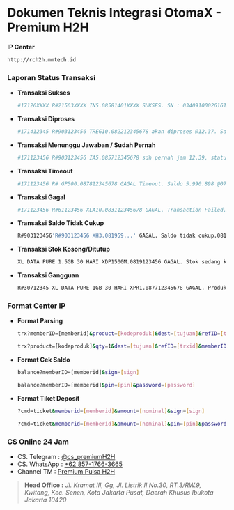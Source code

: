 # Dokumen Teknis Integrasi OtomaX - Premium H2H #

**IP Center**
```bash
http://rch2h.mmtech.id
```
### Laporan Status Transaksi ###
- **Transaksi Sukses**
    ```bash
    #17126XXXX R#21563XXXX IN5.08581401XXXX SUKSES. SN : 03409100026161XXXXXX. Saldo Rp.12.345.678 - 1.234 = Rp.12.345.678 . @02/05 15.26.51 Transaction Success.Info:- kode_reseller=MMI12345 TRX Normal
    ```
- **Transaksi Diproses**
    ```bash
    #171412345 R#903123456 TREG10.082212345678 akan diproses @12.37. Saldo 1.234.567.000 - 12.123 = 1.234.567.000 kode_reseller=MMI01234 TRX Normal
    ```
- **Transaksi Menunggu Jawaban / Sudah Pernah**
    ```bash
    #171123456 R#903123456 IA5.085712345678 sdh pernah jam 12.39, status Menunggu Jawaban. SN/Ref: . Trx ke-2/hr: IA5.2.085712345678.pin. Saldo 1.234.531.425,773 kode_reseller=MMI01234 TRX Normal
    ```
- **Transaksi Timeout**
    ```bash
    #171123456 R# GP500.087812345678 GAGAL Timeout. Saldo 5.990.898 @07.49 kode_reseller=MMI01234 TRX Normal
    ```
- **Transaksi Gagal**
    ```bash
    #171123456 R#61123456 XLA10.083112345678 GAGAL. Transaction Failed.Info:Please Try Again Saldo Rp. 28.337.790 + 12.123 = Rp. 28.348.575 @12.46 kode_reseller=MMI01234 TRX Normal
    ```
- **Transaksi Saldo Tidak Cukup**
    ```bash
    R#903123456'R#903123456 XH3.081959...' GAGAL. Saldo tidak cukup.081912345678 Hrg 9.070, Saldo 1.793 Limit 0, proses 0. KetikTIKET utk deposit kode_reseller=MMI012345 TRX Normal
    ```
- **Transaksi Stok Kosong/Ditutup**
    ```bash
    XL DATA PURE 1.5GB 30 HARI XDP1500M.0819123456 GAGAL. Stok sedang kosong/ditutup. Saldo 45.765.546 @18.37 kode_reseller=MMI012345 TRX Normal
    ```
- **Transaksi Gangguan**
    ```bash
    R#30712345 XL DATA PURE 1GB 30 HARI XPR1.087712345678 GAGAL. Produk sedang gangguan. Saldo 8.201.909 @15.41 kode_reseller=MMI01234 TRX Normal
    ```

### Format Center IP ###
- **Format Parsing**
    ```bash
    trx?memberID=[memberid]&product=[kodeproduk]&dest=[tujuan]&refID=[trxid]&sign=[sign]
    ```
    ```bash
    trx?product=[kodeproduk]&qty=1&dest=[tujuan]&refID=[trxid]&memberID=[memberid]&pin=[pin]&password=[password]
    ```
- **Format Cek Saldo**
    ```bash
    balance?memberID=[memberid]&sign=[sign]
    ```
    ```bash
    balance?memberID=[memberid]&pin=[pin]&password=[password]
    ```
    
- **Format Tiket Deposit**
    ```bash
    ?cmd=ticket&memberid=[memberid]&amount=[nominal]&sign=[sign]
    ```
    ```bash
    ?cmd=ticket&memberid=[memberid]&amount=[nominal]&pin=[pin]&password=[password]
    ```

### CS Online 24 Jam
- CS. Telegram : [@cs_premiumH2H](https://t.me/cs_premiumH2H)
- CS. WhatsApp : [+62 857-1766-3665](https://wa.me/6285717663665)
- Channel TM : [Premium Pulsa H2H](https://t.me/premiumpulsah2hnew)
    
> **Head Office :** 
_Jl. Kramat III, Gg, Jl. Listrik II No.30, RT.3/RW.9, Kwitang, Kec. Senen, Kota Jakarta Pusat, Daerah Khusus Ibukota Jakarta 10420_
